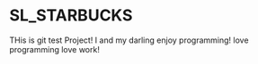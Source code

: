 # SL_STARBUCKS
 THis is git test Project! I and my darling enjoy programming! love programming love work!
